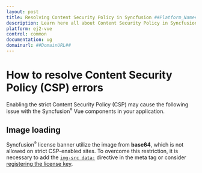 ```yaml
---
layout: post
title: Resolving Content Security Policy in Syncfusion ##Platform_Name##
description: Learn here all about Content Security Policy in Syncfusion  ##Platform_Name##  Common control of Syncfusion Essential JS 2 and more.
platform: ej2-vue
control: common
documentation: ug
domainurl: ##DomainURL##
---
```


# How to resolve Content Security Policy (CSP) errors

Enabling the strict Content Security Policy (CSP) may cause the following issue with the Syncfusion<sup style="font-size:70%">&reg;</sup> Vue components in your application.

## Image loading

Syncfusion<sup style="font-size:70%">&reg;</sup> license banner utilize the image from **base64**, which is not allowed on strict CSP-enabled sites. To overcome this restriction, it is necessary to add the [`img-src data:`](https://developer.mozilla.org/en-US/docs/Web/HTTP/Headers/Content-Security-Policy/img-src) directive in the meta tag or consider [registering the license key](https://ej2.syncfusion.com/vue/documentation/licensing/license-key-registration).